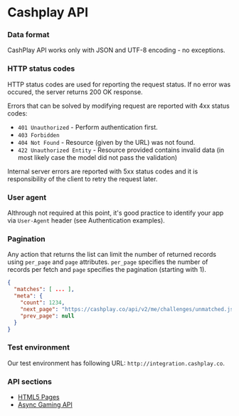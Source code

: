 # Cashplay API

### Data format

CashPlay API works only with JSON and UTF-8 encoding - no exceptions.


### HTTP status codes

HTTP status codes are used for reporting the request status. If no error was 
occured, the server returns 200 OK response.

Errors that can be solved by modifying request are reported with 4xx status 
codes:

* `401 Unauthorized` - Perform authentication first.
* `403 Forbidden`
* `404 Not Found` - Resource (given by the URL) was not found.
* `422 Unauthorized Entity` - Resource provided contains invalid data (in most 
 likely case the model did not pass the validation)

Internal server errors are reported with 5xx status codes and it is 
responsibility of the client to retry the request later.


### User agent

Althrough not required at this point, it's good practice to identify your app 
via `User-Agent` header (see Authentication examples).


### Pagination

Any action that returns the list can limit the number of returned records using
`per_page` and `page` attributes. `per_page` specifies the number of records 
per fetch and `page` specifies the pagination (starting with 1).

```json
{
  "matches": [ ... ],
  "meta": {
    "count": 1234,
    "next_page": "https://cashplay.co/api/v2/me/challenges/unmatched.json?page=2",
    "prev_page": null
  }
}
```


### Test environment

Our test environment has following URL: `http://integration.cashplay.co`.


### API sections

* [HTML5 Pages](sections/html5_pages.md)
* [Async Gaming API](sections/async_gaming.md)

